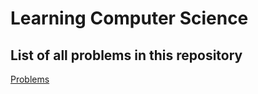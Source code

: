 # Learning Computer Science

## List of all problems in this repository

[Problems](problems_list.md)